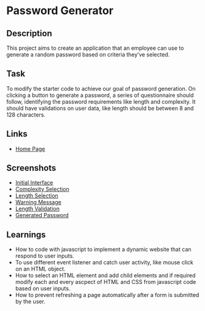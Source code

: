 # Password Generator
## Description

This project aims to create an application that an employee can use to generate a random password based on criteria they’ve selected. 

## Task

To modify the starter code to achieve our goal of password generation. On clicking a button to generate a password, a series of questionnaire should follow, identifying the password requirements like length and complexity. It should have validations on user data, like length should be between 8 and 128 characters. 

## Links
- [Home Page](https://dassoumik.github.io/password-generator/)

## Screenshots
- [Initial Interface](./images/HomePage.png)
- [Complexity Selection](./images/PasswordComplexity.png)
- [Length Selection](./images/PasswordLength.png)
- [Warning Message](./images/ComplexityWarning.png)
- [Length Validation](./images/LengthWarning.png)
- [Generated Password](./images/PasswordGenerated.png)

## Learnings
- How to code with javascript to implement a dynamic website that can respond to user inputs.
- To use different event listener and catch user activity, like mouse click on an HTML object.
- How to select an HTML element and add child elements and if required modify each and every ascpect of HTML and CSS from javascript code based on user inputs.
- How to prevent refreshing a page automatically after a form is submitted by the user.


